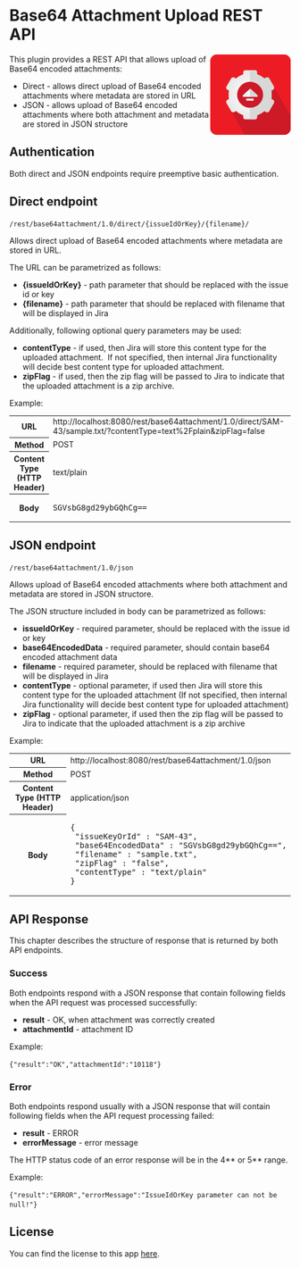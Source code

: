 # Base64 Attachment Upload REST API
<img align="right" src="logo_base64.png"/>

This plugin provides a REST API that allows upload of Base64 encoded attachments:
* Direct - allows direct upload of Base64 encoded attachments where metadata are stored in URL
* JSON - allows upload of Base64 encoded attachments where both attachment and metadata are stored in JSON structore

## Authentication
Both direct and JSON endpoints require preemptive basic authentication.

## Direct endpoint

`/rest/base64attachment/1.0/direct/{issueIdOrKey}/{filename}/`

Allows direct upload of Base64 encoded attachments where metadata are stored in URL.  

The URL can be parametrized as follows:
* __{issueIdOrKey}__ - path parameter that should be replaced with the issue id or key
* __{filename}__ - path parameter that should be replaced with filename that will be displayed in Jira

Additionally, following optional query parameters may be used:
* __contentType__ - if used, then Jira will store this content type for the uploaded attachment.  If not specified, then internal Jira functionality will decide best content type for uploaded attachment.
* __zipFlag__ - if used, then the zip flag will be passed to Jira to indicate that the uploaded attachment is a zip archive.

Example:
<table>
 <tr>
  <th>
   URL
  </th>
  <td>
   http://localhost:8080/rest/base64attachment/1.0/direct/SAM-43/sample.txt/?contentType=text%2Fplain&zipFlag=false
  </td>
 </tr>
 <tr>
  <th>
   Method
  </th>
  <td>
   POST
  </td>
 </tr>
 <tr>
  <th>
   Content Type (HTTP Header)
  </th>
  <td>
   text/plain
 </tr>
 <tr>
  <th>
   Body
  </th>
  <td>
   <pre>SGVsbG8gd29ybGQhCg==</pre>
  </td>
 </tr>
</table>

## JSON endpoint

`/rest/base64attachment/1.0/json`

Allows upload of Base64 encoded attachments where both attachment and metadata are stored in JSON structore.

The JSON structure included in body can be parametrized as follows:
* __issueIdOrKey__ - required parameter, should be replaced with the issue id or key
* __base64EncodedData__ - required parameter, should contain base64 encoded attachment data
* __filename__ - required parameter, should be replaced with filename that will be displayed in Jira
* __contentType__ - optional parameter, if used then Jira will store this content type for the uploaded attachment (If not specified, then internal Jira functionality will decide best content type for uploaded attachment)
* __zipFlag__ - optional parameter, if used then the zip flag will be passed to Jira to indicate that the uploaded attachment is a zip archive

Example:
<table>
 <tr>
  <th>
   URL
  </th>
  <td>
   http://localhost:8080/rest/base64attachment/1.0/json
  </td>
 </tr>
 <tr>
  <th>
   Method
  </th>
  <td>
   POST
  </td>
 </tr>
 <tr>
  <th>
   Content Type (HTTP Header)
  </th>
  <td>
   application/json
 </tr>
 <tr>
  <th>
   Body
  </th>
  <td>
   <pre>{
 "issueKeyOrId" : "SAM-43",
 "base64EncodedData" : "SGVsbG8gd29ybGQhCg==",
 "filename" : "sample.txt",
 "zipFlag" : "false",
 "contentType" : "text/plain"
}</pre>
  </td>
 </tr>
</table>


## API Response

This chapter describes the structure of response that is returned by both API endpoints.

### Success

Both endpoints respond with a JSON response that contain following fields when the API request was processed successfully:
* __result__ - OK, when attachment was correctly created
* __attachmentId__ - attachment ID

Example:

`{"result":"OK","attachmentId":"10118"}`

### Error

Both endpoints respond usually with a JSON response that will contain following fields when the API request processing failed:
* __result__ - ERROR
* __errorMessage__ - error message

The HTTP status code of an error response will be in the 4** or 5** range.

Example:

`{"result":"ERROR","errorMessage":"IssueIdOrKey parameter can not be null!"}`

## License

You can find the license to this app [here](License.md).
